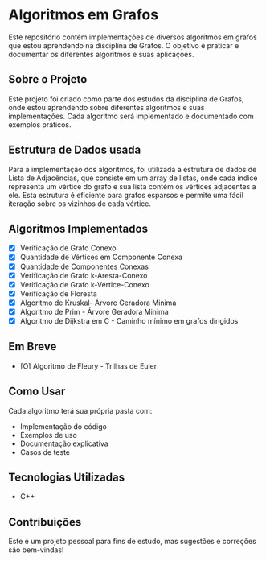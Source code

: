 # Algoritmos em Grafos

Este repositório contém implementações de diversos algoritmos em grafos que estou aprendendo na disciplina de Grafos. O objetivo é praticar e documentar os diferentes algoritmos e suas aplicações.

## Sobre o Projeto

Este projeto foi criado como parte dos estudos da disciplina de Grafos, onde estou aprendendo sobre diferentes algoritmos e suas implementações. Cada algoritmo será implementado e documentado com exemplos práticos.

## Estrutura de Dados usada

Para a implementação dos algoritmos, foi utilizada a estrutura de dados de Lista de Adjacências, que consiste em um array de listas, onde cada índice representa um vértice do grafo e sua lista contém os vértices adjacentes a ele. Esta estrutura é eficiente para grafos esparsos e permite uma fácil iteração sobre os vizinhos de cada vértice.

## Algoritmos Implementados

- [x] Verificação de Grafo Conexo
- [x] Quantidade de Vértices em Componente Conexa
- [x] Quantidade de Componentes Conexas
- [x] Verificação de Grafo k-Aresta-Conexo
- [x] Verificação de Grafo k-Vértice-Conexo
- [x] Verificação de Floresta
- [x] Algoritmo de Kruskal- Árvore Geradora Minima
- [x] Algoritmo de Prim - Árvore Geradora Minima
- [x] Algoritmo de Dijkstra em C - Caminho mínimo em grafos dirigidos

## Em Breve
- [O] Algoritmo de Fleury - Trilhas de Euler

## Como Usar

Cada algoritmo terá sua própria pasta com:
- Implementação do código
- Exemplos de uso
- Documentação explicativa
- Casos de teste

## Tecnologias Utilizadas

- C++

## Contribuições

Este é um projeto pessoal para fins de estudo, mas sugestões e correções são bem-vindas!

